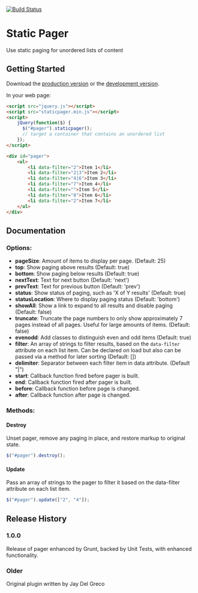 [![Build Status](https://travis-ci.org/nessthehero/staticpager.svg?branch=master)](https://travis-ci.org/nessthehero/staticpager)

# Static Pager

Use static paging for unordered lists of content

## Getting Started

Download the [production version][min] or the [development version][max].

[min]: https://raw.github.com/nessthehero/jquery-staticpager/master/dist/jquery.staticpager.min.js
[max]: https://raw.github.com/nessthehero/jquery-staticpager/master/dist/jquery.staticpager.js

In your web page:

```html
<script src="jquery.js"></script>
<script src="staticpager.min.js"></script>
<script>
    jQuery(function($) {
      $("#pager").staticpager();
      // target a container that contains an unordered list
    });
</script>

<div id="pager">
	<ul>
		<li data-filter="2">Item 1</li>
        <li data-filter="2|3">Item 2</li>
        <li data-filter="4|6">Item 3</li>
        <li data-filter="7">Item 4</li>
        <li data-filter="">Item 5</li>
        <li data-filter="8">Item 6</li>
        <li data-filter="2">Item 7</li>
	</ul>
</div>
```

## Documentation

### Options:

- **pageSize**: Amount of items to display per page. (Default: 25)
- **top**: Show paging above results (Default: true)
- **bottom**: Show paging below results (Default: true)
- **nextText**: Text for next button (Default: 'next')
- **prevText**: Text for previous button (Default: 'prev')
- **status**: Show status of paging, such as 'X of Y results' (Default: true)
- **statusLocation**: Where to display paging status (Default: 'bottom')
- **showAll**: Show a link to expand to all results and disable paging (Default: false)
- **truncate**: Truncate the page numbers to only show approximately 7 pages instead of all pages. Useful for large amounts of items. (Default: false)
- **evenodd**: Add classes to distinguish even and odd items (Default: true)
- **filter**: An array of strings to filter results, based on the `data-filter` attribute on each list item. Can be declared on load but also can be passed via a method for later sorting (Default: [])
- **delimiter**: Separator between each filter item in data attribute. (Default "|")
- **start**: Callback function fired before pager is built.
- **end**: Callback function fired after pager is built.
- **before**: Callback function before page is changed.
- **after**: Callback function after page is changed.

### Methods:

#### Destroy

Unset pager, remove any paging in place, and restore markup to original state.

```javascript
$("#pager").destroy();
```

#### Update

Pass an array of strings to the pager to filter it based on the data-filter attribute on each list item.

```javascript
$("#pager").update(["2", "4"]);
```

## Release History

### 1.0.0

Release of pager enhanced by Grunt, backed by Unit Tests, with enhanced functionality.

### Older

Original plugin written by Jay Del Greco
